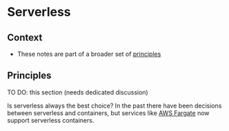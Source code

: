 # Serverless

## Context

* These notes are part of a broader set of [principles](../principles.md)

## Principles

TO DO: this section (needs dedicated discussion)

Is serverless always the best choice?
In the past there have been decisions between serverless and containers, but services like [AWS Fargate](https://aws.amazon.com/fargate/) now support serverless containers.
